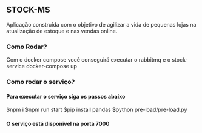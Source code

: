 ## STOCK-MS

Aplicação construída com o objetivo de agilizar a vida de pequenas lojas na atualização de estoque e nas vendas online.

### Como Rodar?

Com o docker compose você conseguirá executar o rabbitmq e o stock-service
docker-compose up

### Como rodar o serviço?

#### Para executar o serviço siga os passos abaixo

$npm i
$npm run start
$pip install pandas
$python pre-load/pre-load.py

#### O serviço está disponivel na porta 7000
